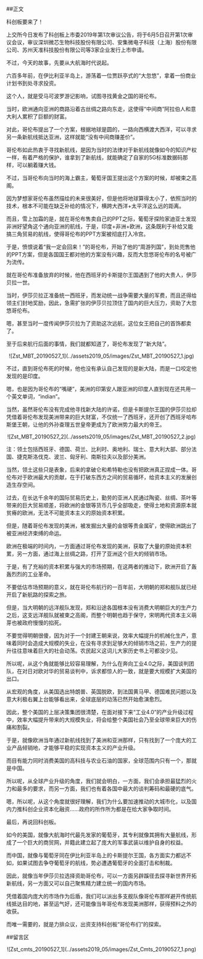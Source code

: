 ##正文

科创板要来了！

上交所今日发布了科创板上市委2019年第1次审议公告，将于6月5日召开第1次审议会议，审议深圳微芯生物科技股份有限公司、安集微电子科技（上海）股份有限公司、苏州天准科技股份有限公司等3家企业发行上市申请。

不过，今天的故事，先要从大航海时代说起。

六百多年前，在伊比利亚半岛上，游荡着一位贾跃亭式的“大忽悠”，拿着一份商业计划书到处寻求投资。

这个人，就是受马可波罗游记影响，试图寻找黄金之国的哥伦布。

当时，欧洲通向亚洲的商路沿着古丝绸之路向东走，这使得“中间商”阿拉伯人和意大利人累积了巨额的财富。

对此，哥伦布提出了一个方案，根据地球是圆的，一路向西横渡大西洋，可以寻求另一条新航线抵达亚洲，这样就能“没有中间商赚差价”。

哥伦布如此热衷于寻找新航线，是因为当时的法律对于新航线就像如今的知识产权一样，有着严格的保护，谁拿到了新航线，就能确定了自家的5G标准数据码那样，可以躺着赚大钱。

不过，当哥伦布向当时的海上霸主，葡萄牙国王提出这个方案的时候，却被束之高阁。

因为梦想家哥伦布虽然描绘的未来很美好，但是他将地球算得太小了，依照当时的技术，根本不可能在缺乏补给的情况下，横跨大西洋+太平洋这么远的距离。

而且，雪上加霜的是，就在哥伦布售卖自己的PPT之际，葡萄牙探险家迪亚士发现非洲好望角这个通向亚洲的航线，于是，印度+非洲+欧洲，这条既利于补给又能搞三角贸易的航线，使得哥伦布的PPT方案被彻底打入冷宫。

于是，愤恨说着“我一定会回来！”的哥伦布，开始了他的“周游列国”，到处兜售他的PPT方案，但是各国国王都对他的方案没有兴趣，反而大忽悠哥伦布的名号被广为流传。

就在哥伦布准备放弃的时候，他在西班牙的卡斯提尔王国遇到了他的大贵人，伊莎贝拉一世。

当时，伊莎贝拉正准备统一西班牙，而发动统一战争需要大量的军费，而且还得给领主们封地奖励，因此，急需扩张的伊莎贝拉顶住了国内的巨大压力，资助了大忽悠哥伦布。

嗯，甚至当时一度传闻伊莎贝拉为了资助这次远航，这位女王把自己的首饰都卖了。

至于后来航行后面的事情，我们就都知道了，哥伦布发现了“新大陆”。

 <div align="center">![Zst_MBT_20190527_1](../assets2019_05/images/Zst_MBT_20190527_1.jpg)</div>

不过，直到哥伦布死的时候，他也没有承认自己发现的是新大陆，而是一口咬定他发现的是印度。

嗯，也是因为哥伦布的“嘴硬”，美洲的印第安人跟亚洲的印度人直到现在还共用一个英文单词，“indian”。

当然，虽然哥伦布没有完成他寻找新大陆的许诺，但是卡斯提尔王国的伊莎贝拉却凭借着哥伦布发现美洲带来的巨大财富，不仅统一了西班牙，还开创了西班牙哈布斯堡王朝，让他的外孙查理五世皇帝更成为了欧洲势力最大的帝王。
 
 <div align="center">![Zst_MBT_20190527_2](../assets2019_05/images/Zst_MBT_20190527_2.jpg)</div>

注：领土包括西班牙、德国、荷兰、比利时、奥地利、瑞士、意大利大部、部分法国、捷克斯洛伐克、波兰、匈牙利、南斯拉夫以及部分美洲。

当然，领土这些只是表象，后来的拿破仑和希特勒也没有把欧洲真正捏成一体。哥伦布对于欧洲最大的贡献，在于打破东西方之间的贸易循环，给资本主义的发展创造生存空间。

过去，在长达千余年的国际贸易历史上，勤劳的亚洲人民通过陶瓷、丝绸、茶叶等带来的巨大贸易顺差，将欧洲的金银等货币几乎全部吸走，使得土地和资源原本就贫瘠的欧洲，无法不可能资本主义的原始资本积累。

但是，随着哥伦布发现的美洲，被发掘出大量的金银等贵金属矿，使得欧洲跳出了被亚洲经济束缚的命运。

欧洲在极端的时间内，一方面通过哥伦布发现的美洲，获取了大量的原始资本积累，另一方面，通过海上丝绸之路，打开了亚洲这个巨大的倾销市场。

于是，有了充裕的资本积累与强大的市场预期，在这两者的推动下，欧洲开启了轰轰烈烈的工业革命。

不要低估市场预期的意义，就在哥伦布航行的一百年前，大明朝的郑和舰队就已经开启了新航路的探索之旅。

但是，当大明朝的远洋舰队发现，郑和沿途各国根本没有消费大明朝巨大的生产力之后，这支远洋舰队就被束之高阁，而整个明朝也趋于保守，宋明两代资本主义萌芽也被政府慢慢的掐死。

不要觉得明朝很傻，因为对于一个封建王朝来说，效率大幅提升的机械化生产，意味着同时会造成大规模的失业，在没有寻求到足够大的倾销市场之前，生产力的提升往往意味着巨大的社会动荡。农民起义这词儿大家历史书上可都没少见。

所以呢，从这个角就能够比较容易理解，为什么在奔向工业4.0之际，美国谈判团队，在对日对欧对华的贸易谈判中，诉求都惊人的一致，就是要大规模扩大美国的出口。

从宏观的角度，从美国选出特朗普、英国脱欧，到法国黄马甲、德国难民问题以及意大利极右翼上台能够看出来，全球底层的动荡已然开始愈演愈烈。

因此，整个美国的上层决策集团很清楚，在面对接下来“工业4.0”的产业升级过程中，效率大幅提升带来的大规模失业，将会给整个美国社会乃至全球带来巨大的伤痛和割裂。

于是，就像欧洲当年通过新航线找到了美洲和亚洲那样，只有找到了一个庞大的工业产品倾销地，才能够平稳的实现资本主义的产业升级。

而目有能力同时消费美国的高科技与农业石油的国家，全球范围内只有一个，那就是中国。

所以呢，从全球产业升级的角度，我们就会明白，一方面，我们会承担最猛烈的火力和最多的要求，而另一方面，我们也有着各国中最大的谈判筹码和最硬的底气。

嗯，所以呢，从这个角度就很好理解，我们为什么要加速推动的大城市化，以及国内力推科创企业资本化融资......政府的所作所为都是在给大家争取时间。


最后，再说回科创板。

如今的美国，就像大航海时代最先发家的葡萄牙，其专利就像其拥有大量航线，形成了一个巨大的商贸网，并籍此建立起了庞大的军事武装以维护自身的权益。

而中国，就像与葡萄牙同在伊比利亚半岛上的卡斯提尔王国，各方面实力都远不如，如果试图去争夺葡萄牙的航线，势必遭遇葡萄牙的全面打击和制裁。

因此，就像当年伊莎贝拉选择资助哥伦布，可以一方面另辟蹊径去探寻新世界开拓新航线，另一方面又可以自己聚焦精力建立统一的国内市场。

凭借着国内庞大的市场作为后盾，我们可以派出多支舰队像哥伦布那样避开传统航线抵达目的地，甚至运气好，还可能像当年哥伦布发现美洲那样，获得预料之外的收获。

而唯一需要的，就是力排众议，出资支持科创板“哥伦布们”的探索。

##留言区
 <div align="center">![Zst_cmts_20190527_1](../assets2019_05/images/Zst_Cmts_20190527_1.png)</div>